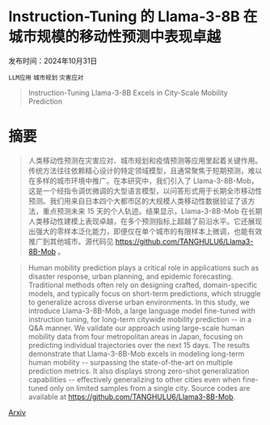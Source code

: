 # Instruction-Tuning 的 Llama-3-8B 在城市规模的移动性预测中表现卓越

发布时间：2024年10月31日

`LLM应用` `城市规划` `灾害应对`

> Instruction-Tuning Llama-3-8B Excels in City-Scale Mobility Prediction

# 摘要

> 人类移动性预测在灾害应对、城市规划和疫情预测等应用里起着关键作用。传统方法往往依赖精心设计的特定领域模型，且通常聚焦于短期预测，难以在多样的城市环境中推广。在本研究中，我们引入了 Llama-3-8B-Mob，这是一个经指令调优微调的大型语言模型，以问答形式用于长期全市移动性预测。我们用来自日本四个大都市区的大规模人类移动性数据验证了该方法，重点预测未来 15 天的个人轨迹。结果显示，Llama-3-8B-Mob 在长期人类移动性建模上表现卓越，在多个预测指标上超越了前沿水平。它还展现出强大的零样本泛化能力，即便仅在单个城市的有限样本上微调，也能有效推广到其他城市。源代码见 https://github.com/TANGHULU6/Llama3-8B-Mob 。

> Human mobility prediction plays a critical role in applications such as disaster response, urban planning, and epidemic forecasting. Traditional methods often rely on designing crafted, domain-specific models, and typically focus on short-term predictions, which struggle to generalize across diverse urban environments. In this study, we introduce Llama-3-8B-Mob, a large language model fine-tuned with instruction tuning, for long-term citywide mobility prediction -- in a Q&A manner. We validate our approach using large-scale human mobility data from four metropolitan areas in Japan, focusing on predicting individual trajectories over the next 15 days. The results demonstrate that Llama-3-8B-Mob excels in modeling long-term human mobility -- surpassing the state-of-the-art on multiple prediction metrics. It also displays strong zero-shot generalization capabilities -- effectively generalizing to other cities even when fine-tuned only on limited samples from a single city. Source codes are available at https://github.com/TANGHULU6/Llama3-8B-Mob.

[Arxiv](https://arxiv.org/abs/2410.23692)